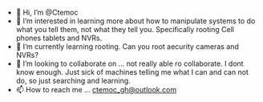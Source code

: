 - 👋 Hi, I’m @Ctemoc
- 👀 I’m interested in learning more about how to manipulate systems to do what you tell them, not what they tell you.  Specifically rooting Cell phones tablets and NVRs.  
- 🌱 I’m currently learning rooting.  Can you root aecurity cameras and NVRs?  
- 💞️ I’m looking to collaborate on ... not really able ro collaborate.  I dont know enough.  Just sick of machines telling me what I can and can not do, so just searching and learning.  
- 📫 How to reach me ... ctemoc_gh@outlook.com

<!---
Ctemoc/Ctemoc is a ✨ special ✨ repository because its `README.md` (this file) appears on your GitHub profile.
You can click the Preview link to take a look at your changes.
--->
